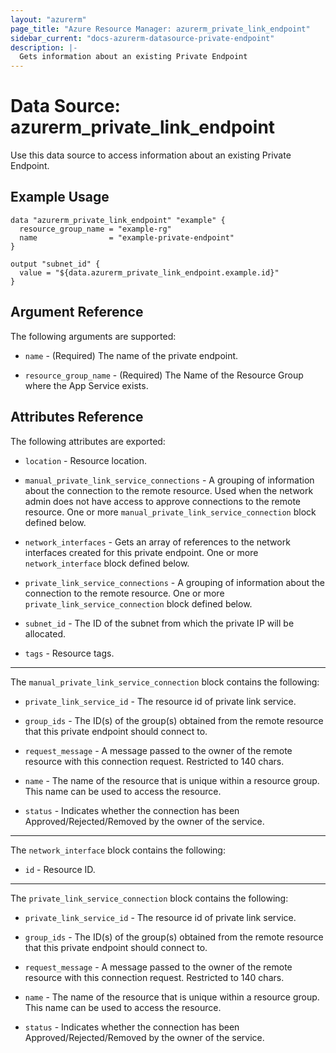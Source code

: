 ```yaml
---
layout: "azurerm"
page_title: "Azure Resource Manager: azurerm_private_link_endpoint"
sidebar_current: "docs-azurerm-datasource-private-endpoint"
description: |-
  Gets information about an existing Private Endpoint
---
```


# Data Source: azurerm_private_link_endpoint

Use this data source to access information about an existing Private Endpoint.

## Example Usage

```hcl
data "azurerm_private_link_endpoint" "example" {
  resource_group_name = "example-rg"
  name                = "example-private-endpoint"
}

output "subnet_id" {
  value = "${data.azurerm_private_link_endpoint.example.id}"
}
```

## Argument Reference

The following arguments are supported:

* `name` - (Required) The name of the private endpoint.

* `resource_group_name` - (Required) The Name of the Resource Group where the App Service exists.

## Attributes Reference

The following attributes are exported:

* `location` - Resource location.

* `manual_private_link_service_connections` - A grouping of information about the connection to the remote resource. Used when the network admin does not have access to approve connections to the remote resource. One or more `manual_private_link_service_connection` block defined below.

* `network_interfaces` - Gets an array of references to the network interfaces created for this private endpoint. One or more `network_interface` block defined below.

* `private_link_service_connections` - A grouping of information about the connection to the remote resource. One or more `private_link_service_connection` block defined below.

* `subnet_id` - The ID of the subnet from which the private IP will be allocated.

* `tags` - Resource tags.

---

The `manual_private_link_service_connection` block contains the following:

* `private_link_service_id` - The resource id of private link service.

* `group_ids` - The ID(s) of the group(s) obtained from the remote resource that this private endpoint should connect to.

* `request_message` - A message passed to the owner of the remote resource with this connection request. Restricted to 140 chars.

* `name` - The name of the resource that is unique within a resource group. This name can be used to access the resource.

* `status` - Indicates whether the connection has been Approved/Rejected/Removed by the owner of the service.

---

The `network_interface` block contains the following:

* `id` - Resource ID.

---

The `private_link_service_connection` block contains the following:

* `private_link_service_id` - The resource id of private link service.

* `group_ids` - The ID(s) of the group(s) obtained from the remote resource that this private endpoint should connect to.

* `request_message` - A message passed to the owner of the remote resource with this connection request. Restricted to 140 chars.

* `name` - The name of the resource that is unique within a resource group. This name can be used to access the resource.

* `status` - Indicates whether the connection has been Approved/Rejected/Removed by the owner of the service.
